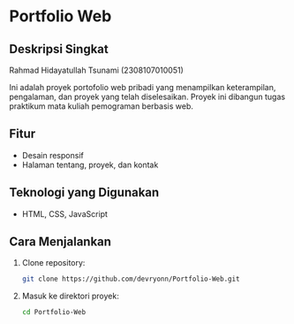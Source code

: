 # Portfolio Web

## Deskripsi Singkat

Rahmad Hidayatullah Tsunami (2308107010051)

Ini adalah proyek portofolio web pribadi yang menampilkan keterampilan, pengalaman, dan proyek yang telah diselesaikan. Proyek ini dibangun tugas praktikum mata kuliah pemograman berbasis web.

## Fitur
- Desain responsif
- Halaman tentang, proyek, dan kontak

## Teknologi yang Digunakan
- HTML, CSS, JavaScript

## Cara Menjalankan
1. Clone repository:
   ```sh
   git clone https://github.com/devryonn/Portfolio-Web.git
   ```
2. Masuk ke direktori proyek:
   ```sh
   cd Portfolio-Web
   ```
